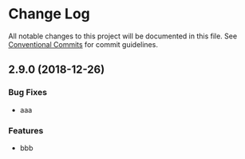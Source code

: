 # Change Log

All notable changes to this project will be documented in this file.
See [Conventional Commits](https://conventionalcommits.org) for commit guidelines.

## 2.9.0 (2018-12-26)

### Bug Fixes

* aaa

### Features

* bbb
